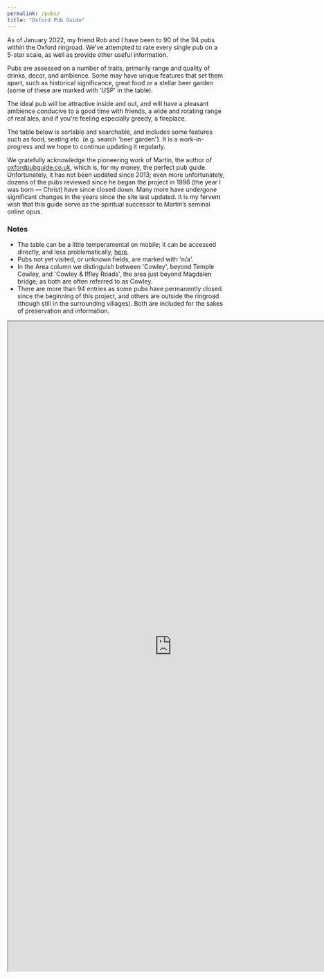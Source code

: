 ```yaml
---
permalink: /pubs/
title: "Oxford Pub Guide"
---
```


<!--
### [Oxford Pub Guide: A Primer](/pubs/background)
-->

As of January 2022, my friend Rob and I have been to 90 of the 94 pubs within the Oxford ringroad. 
We've attempted to rate every single pub on a 5-star scale, as well as provide other useful information.

Pubs are assessed on a number of traits, primarily range and quality of drinks, decor, and ambience. 
Some may have unique features that set them apart, such as historical significance, great food or a stellar beer garden (some of these are marked with 'USP' in the table). 

The ideal pub will be attractive inside and out, and will have a pleasant ambience conducive to a good time with friends, a wide and rotating range of real ales, and if you're feeling especially greedy, a fireplace.

The table below is sortable and searchable, and includes some features such as food, seating etc. (e.g. search 'beer garden'). 
It is a work-in-progress and we hope to continue updating it regularly.

We gratefully acknowledge the pioneering work of Martin, the author of [oxfordpubguide.co.uk](https://www.oxfordpubguide.co.uk/pub.html), which is, for my money, the perfect pub guide. 
Unfortunately, it has not been updated since 2013; even more unfortunately, dozens of the pubs reviewed since he began the project in 1998 (the year I was born — Christ) 
have since closed down. Many more have undergone significant changes in the years since the site last updated. It is my fervent wish that this guide serve as 
the spiritual successor to Martin’s seminal online opus.

### Notes
* The table can be a little temperamental on mobile; it can be accessed directly, and less problematically, 
[here](https://script.google.com/macros/s/AKfycbzUWW0QWKD_qNyf5518wMtHL_qXADF_xqaasInNm3ZtAvuj4owHvvwXHFPRKv_GQ_Q5sA/exec).
* Pubs not yet visited, or unknown fields, are marked with 'n/a'.
* In the Area column we distinguish between 'Cowley', beyond Temple Cowley, and 'Cowley & Iffley Roads', the area just beyond Magdalen bridge, as both are often referred to as Cowley. 
* There are more than 94 entries as some pubs have permanently closed since the beginning of this project, and others are outside the ringroad (though still in the surrounding villages). Both are included for the sakes of preservation and information.

<iframe src="https://script.google.com/macros/s/AKfycbzUWW0QWKD_qNyf5518wMtHL_qXADF_xqaasInNm3ZtAvuj4owHvvwXHFPRKv_GQ_Q5sA/exec" 
height="1500" width="150%"></iframe>

